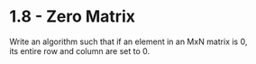 # 1.8 - Zero Matrix

Write an algorithm such that if an element in an MxN matrix is 0,\
its entire row and column are set to 0.
